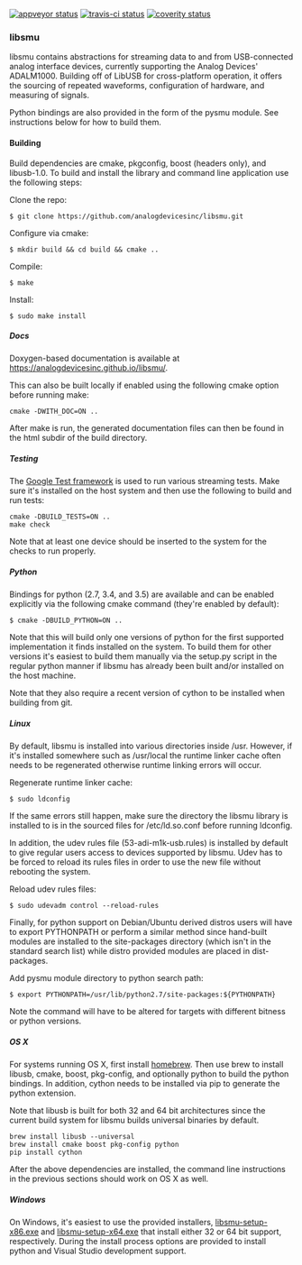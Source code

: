 [![appveyor status](https://ci.appveyor.com/api/projects/status/p30uj8rqulrxsqvs/branch/master?svg=true)](https://ci.appveyor.com/project/analogdevicesinc/libsmu/branch/master)
[![travis-ci status](https://travis-ci.org/analogdevicesinc/libsmu.svg?branch=master)](https://travis-ci.org/analogdevicesinc/libsmu)
[![coverity status](https://scan.coverity.com/projects/analogdevicesinc-libsmu/badge.svg)](https://scan.coverity.com/projects/analogdevicesinc-libsmu)

### libsmu

libsmu contains abstractions for streaming data to and from USB-connected
analog interface devices, currently supporting the Analog Devices' ADALM1000.
Building off of LibUSB for cross-platform operation, it offers the sourcing of
repeated waveforms, configuration of hardware, and measuring of signals.

Python bindings are also provided in the form of the pysmu module. See
instructions below for how to build them.

#### Building

Build dependencies are cmake, pkgconfig, boost (headers only), and libusb-1.0.
To build and install the library and command line application use the following
steps:

Clone the repo:
```
$ git clone https://github.com/analogdevicesinc/libsmu.git
```

Configure via cmake:
```
$ mkdir build && cd build && cmake ..
```

Compile:
```
$ make
```

Install:
```
$ sudo make install
```

##### Docs

Doxygen-based documentation is available at
https://analogdevicesinc.github.io/libsmu/.

This can also be built locally if enabled using the following cmake option
before running make:

```
cmake -DWITH_DOC=ON ..
```

After make is run, the generated documentation files can then be found in the
html subdir of the build directory.

##### Testing

The [Google Test framework](https://github.com/google/googletest) is used to
run various streaming tests. Make sure it's installed on the host system and then use the
following to build and run tests:

```
cmake -DBUILD_TESTS=ON ..
make check
```

Note that at least one device should be inserted to the system for the checks
to run properly.

##### Python

Bindings for python (2.7, 3.4, and 3.5) are available and can be enabled
explicitly via the following cmake command (they're enabled by default):

```
$ cmake -DBUILD_PYTHON=ON ..
```

Note that this will build only one versions of python for the first supported
implementation it finds installed on the system. To build them for other
versions it's easiest to build them manually via the setup.py script in the
regular python manner if libsmu has already been built and/or installed on the
host machine.

Note that they also require a recent version of cython to be installed when
building from git.

##### Linux

By default, libsmu is installed into various directories inside /usr. However,
if it's installed somewhere such as /usr/local the runtime linker cache often
needs to be regenerated otherwise runtime linking errors will occur.

Regenerate runtime linker cache:
```
$ sudo ldconfig
```

If the same errors still happen, make sure the directory the libsmu library is
installed to is in the sourced files for /etc/ld.so.conf before running
ldconfig.

In addition, the udev rules file (53-adi-m1k-usb.rules) is installed by default
to give regular users access to devices supported by libsmu. Udev has to be
forced to reload its rules files in order to use the new file without rebooting
the system.

Reload udev rules files:
```
$ sudo udevadm control --reload-rules
```

Finally, for python support on Debian/Ubuntu derived distros users will have to
export PYTHONPATH or perform a similar method since hand-built modules are
installed to the site-packages directory (which isn't in the standard search
list) while distro provided modules are placed in dist-packages.

Add pysmu module directory to python search path:
```
$ export PYTHONPATH=/usr/lib/python2.7/site-packages:${PYTHONPATH}
```

Note the command will have to be altered for targets with different bitness or
python versions.

##### OS X

For systems running OS X, first install [homebrew](http://brew.sh). Then use
brew to install libusb, cmake, boost, pkg-config, and optionally python to
build the python bindings. In addition, cython needs to be installed via pip to
generate the python extension.

Note that libusb is built for both 32 and 64 bit architectures since the
current build system for libsmu builds universal binaries by default.

```
brew install libusb --universal
brew install cmake boost pkg-config python
pip install cython
```

After the above dependencies are installed, the command line instructions in
the previous sections should work on OS X as well.

##### Windows

On Windows, it's easiest to use the provided installers,
[libsmu-setup-x86.exe](https://github.com/analogdevicesinc/libsmu/releases/latest) and
[libsmu-setup-x64.exe](https://github.com/analogdevicesinc/libsmu/releases/latest)
that install either 32 or 64 bit support, respectively. During the
install process options are provided to install python and Visual Studio
development support.
